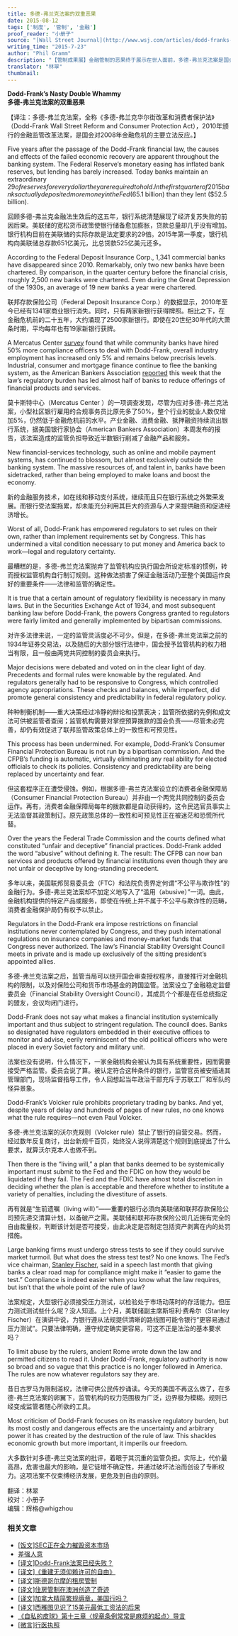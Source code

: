 ```yaml
---
title: 多德-弗兰克法案的双重恶果
date: 2015-08-12
tags: ['制度', '管制', '金融']
proof_reader: "小册子"
source: "[Wall Street Journal‎](http://www.wsj.com/articles/dodd-franks-nasty-double-whammy-1437692851)"
writing_time: "2015-7-23"
author: "Phil Gramm"
description: "【管制成果展】金融管制的恶果终于展示在世人面前，多德-弗兰克法案是国会对金融危机的主要立法反应，目标之一据说是要避免“大而不倒”的局面，而实际上它正在将小银行排挤出市场，法案唯一的成果，是满足了灾难之际人们期盼镇腹“做点什么”的愿望。"
translator: "林翠"
thumbnail:
---
```


**Dodd-Frank’s Nasty Double Whammy**  
**多德-弗兰克法案的双重恶果**

【译注：多德-弗兰克法案，全称《多德-弗兰克华尔街改革和消费者保护法》（Dodd-Frank Wall Street Reform and Consumer Protection Act），2010年颁行的金融监管改革法案，是国会对2008年金融危机的主要立法反应。】

Five years after the passage of the Dodd-Frank financial law, the causes and effects of the failed economic recovery are apparent throughout the banking system. The Federal Reserve’s monetary easing has inflated bank reserves, but lending has barely increased. Today banks maintain an extraordinary $29 of reserves for every dollar they are required to hold. In the first quarter of 2015 banks actually deposited more money in the Fed ($65.1 billion) than they lent ($52.5 billion).

回顾多德-弗兰克金融法生效后的这五年，银行系统清楚展现了经济复苏失败的前因后果。美联储的宽松货币政策使银行储备愈加膨胀，贷款总量却几乎没有增加。银行机构目前在美联储的实际存款是法定要求的29倍。2015年第一季度，银行机构向美联储总存款651亿美元，比总贷款525亿美元还多。

According to the Federal Deposit Insurance Corp., 1,341 commercial banks have disappeared since 2010. Remarkably, only two new banks have been chartered. By comparison, in the quarter century before the financial crisis, roughly 2,500 new banks were chartered. Even during the Great Depression of the 1930s, an average of 19 new banks a year were chartered.

联邦存款保险公司（Federal Deposit Insurance Corp.）的数据显示，2010年至今已经有1341家商业银行消失。同时，只有两家新银行获得牌照。相比之下，在金融危机前的二十五年，大约涌现了2500家新银行。即使在20世纪30年代的大萧条时期，平均每年也有19家新银行获牌。

A Mercatus Center [survey](http://mercatus.org/publication/how-are-small-banks-faring-under-dodd-frank) found that while community banks have hired 50% more compliance officers to deal with Dodd-Frank, overall industry employment has increased only 5% and remains below precrisis levels. Industrial, consumer and mortgage finance continue to flee the banking system, as the American Bankers Association [reported](http://www.aba.com/Tools/Ebulletins/Newsbytes/Pages/NewsBytes-Display.aspx?WebId=d18a8e28-6914-43dd-b354-949fc90ef976&ListId=1897346d-aa69-4732-8600-71c93ee94f1c&ItemID=3356) this week that the law’s regulatory burden has led almost half of banks to reduce offerings of financial products and services.

莫卡斯特中心（Mercatus Center ）的一项调查发现，尽管为应对多德-弗兰克法案，小型社区银行雇用的合规事务员比原先多了50%，整个行业的就业人数仅增加5%，仍然低于金融危机前的水平。产业金融、消费金融、抵押融资持续流出银行系统，据美国银行家协会（American Bankers Association）本周发布的报告，该法案造成的监管负担导致近半数银行削减了金融产品和服务。

New financial-services technology, such as online and mobile payment systems, has continued to blossom, but almost exclusively outside the banking system. The massive resources of, and talent in, banks have been sidetracked, rather than being employed to make loans and boost the economy.

新的金融服务技术，如在线和移动支付系统，继续而且只在银行系统之外繁荣发展。而银行受法案拖累，却未能充分利用其巨大的资源与人才来提供融资和促进经济增长。

Worst of all, Dodd-Frank has empowered regulators to set rules on their own, rather than implement requirements set by Congress. This has undermined a vital condition necessary to put money and America back to work—legal and regulatory certainty.

最糟糕的是，多德-弗兰克法案抛弃了监管机构应执行国会所设定标准的惯例，转而授权监管机构自行制订规则。这种做法损害了保证金融活动乃至整个美国运作良好的重要条件——法律和监管的确定性。

It is true that a certain amount of regulatory flexibility is necessary in many laws. But in the Securities Exchange Act of 1934, and most subsequent banking law before Dodd-Frank, the powers Congress granted to regulators were fairly limited and generally implemented by bipartisan commissions.

对许多法律来说，一定的监管灵活度必不可少。但是，在多德-弗兰克法案之前的1934年证券交易法，以及随后的大部分银行法律中，国会授予监管机构的权力相当有限，且一般由两党共同控制的委员会来执行。

Major decisions were debated and voted on in the clear light of day. Precedents and formal rules were knowable by the regulated. And regulators generally had to be responsive to Congress, which controlled agency appropriations. These checks and balances, while imperfect, did promote general consistency and predictability in federal regulatory policy.

种种制衡机制——重大决策经过冷静的辩论和投票表决；监管所依据的先例和成文法可供被监管者查阅；监管机构需要对掌控预算拨款的国会负责——尽管未必完善，却仍有效促进了联邦监管政策总体上的一致性和可预见性。

This process has been undermined. For example, Dodd-Frank’s Consumer Financial Protection Bureau is not run by a bipartisan commission. And the CFPB’s funding is automatic, virtually eliminating any real ability for elected officials to check its policies. Consistency and predictability are being replaced by uncertainty and fear.

但这套程序正在遭受侵蚀。例如，根据多德-弗兰克法案设立的消费者金融保障局（Consumer Financial Protection Bureau）并非由一个两党共同控制的委员会运作。再有，消费者金融保障局每年的拨款都是自动获得的，这令民选官员事实上无法监督其政策制订。原先政策总体的一致性和可预见性正在被迷茫和恐慌所代替。

Over the years the Federal Trade Commission and the courts defined what constituted “unfair and deceptive” financial practices. Dodd-Frank added the word “abusive” without defining it. The result: The CFPB can now ban services and products offered by financial institutions even though they are not unfair or deceptive by long-standing precedent.

多年以来，美国联邦贸易委员会（FTC）和法院负责界定何谓“不公平与欺诈性”的金融行为。多德-弗兰克法案却不加定义地写入了“滥用（abusive）”一词。由此，金融机构提供的特定产品或服务，即使在传统上并不属于不公平与欺诈性的范畴，消费者金融保护局仍有权予以禁止。

Regulators in the Dodd-Frank era impose restrictions on financial institutions never contemplated by Congress, and they push international regulations on insurance companies and money-market funds that Congress never authorized. The law’s Financial Stability Oversight Council meets in private and is made up exclusively of the sitting president’s appointed allies.

多德-弗兰克法案之后，监管当局可以绕开国会审查授权程序，直接推行对金融机构的限制，以及对保险公司和货币市场基金的跨国监管。法案设立了金融稳定监督委员会（Financial Stability Oversight Council），其成员个个都是在任总统指定的盟友，会议均闭门进行。

Dodd-Frank does not say what makes a financial institution systemically important and thus subject to stringent regulation. The council does. Banks so designated have regulators embedded in their executive offices to monitor and advise, eerily reminiscent of the old political officers who were placed in every Soviet factory and military unit.

法案也没有说明，什么情况下，一家金融机构会被认为具有系统重要性，因而需要接受严格监管。委员会说了算。被认定符合这种条件的银行，监管官员被安插进其管理部门，现场监督指导工作，令人回想起当年政治干部充斥于苏联工厂和军队的怪异景象。

Dodd-Frank’s Volcker rule prohibits proprietary trading by banks. And yet, despite years of delay and hundreds of pages of new rules, no one knows what the rule requires—not even Paul Volcker.

多德-弗兰克法案的沃尔克规则（Volcker rule）禁止了银行的自营交易。然而，经过数年反复商讨，出台新规千百页，始终没人说得清楚这个规则到底提出了什么要求，就算沃尔克本人也做不到。

Then there is the “living will,” a plan that banks deemed to be systemically important must submit to the Fed and the FDIC on how they would be liquidated if they fail. The Fed and the FDIC have almost total discretion in deciding whether the plan is acceptable and therefore whether to institute a variety of penalties, including the divestiture of assets.

再有就是“生前遗嘱（living will）”——重要的银行必须向美联储和联邦存款保险公司预先递交清算计划，以备破产之需。美联储和联邦存款保险公司几近拥有完全的自由裁量权，判断该计划是否可接受，由此决定是否制定包括资产剥离在内的处罚措施。

Large banking firms must undergo stress tests to see if they could survive market turmoil. But what does the stress test test? No one knows. The Fed’s vice chairman, [Stanley Fischer](http://topics.wsj.com/person/F/Stanley-Fischer/6595), said in a speech last month that giving banks a clear road map for compliance might make it “easier to game the test.” Compliance is indeed easier when you know what the law requires, but isn’t that the whole point of the rule of law?

法案规定，大型银行必须接受压力测试，以检验处于市场动荡时的存活能力。但压力测试测试些什么呢？没人知道。上个月，美联储副主席斯坦利·费希尔（Stanley Fischer）在演讲中说，为银行遵从法规提供清晰的路线图可能令银行“更容易通过压力测试”。只要法律明确，遵守规定确实更容易，可这不正是法治的基本要求吗？

To limit abuse by the rulers, ancient Rome wrote down the law and permitted citizens to read it. Under Dodd-Frank, regulatory authority is now so broad and so vague that this practice is no longer followed in America. The rules are now whatever regulators say they are.

昔日古罗马为限制滥权，法律可供公民传抄诵读。今天的美国不再这么做了，在多德-弗兰克法案的卵翼下，监管机构的权力范围极为广泛，边界极为模糊。规则已经变成监管者随心所欲的工具。

Most criticism of Dodd-Frank focuses on its massive regulatory burden, but its most costly and dangerous effects are the uncertainty and arbitrary power it has created by the destruction of the rule of law. This shackles economic growth but more important, it imperils our freedom.

大多数针对多德-弗兰克法案的批评，着眼于其沉重的监管负担。实际上，代价最高昂，危害也最大的影响，是它徒增不确定性，并通过破坏法治而创设了专断权力。这项法案不仅束缚经济发展，更危及到自由的原则。


翻译：林翠  
校对：小册子  
编辑：辉格@whigzhou


### 相关文章

* [[饭文]SEC正在全力摧毁资本市场](https://headsalon.org/archives/4279.html "[饭文]SEC正在全力摧毁资本市场")
* [差强人意](https://headsalon.org/archives/7129.html "差强人意")
* [[译文]Dodd-Frank法案已经失败？](https://headsalon.org/archives/6449.html "[译文]Dodd-Frank法案已经失败？")
* [[译文]《重建无须仰赖许可的自由》](https://headsalon.org/archives/6290.html "[译文]《重建无须仰赖许可的自由》")
* [[译文]斯德哥尔摩的租房管制](https://headsalon.org/archives/5805.html "[译文]斯德哥尔摩的租房管制")
* [[译文]住房管制在澳洲创造了奇迹](https://headsalon.org/archives/5772.html "[译文]住房管制在澳洲创造了奇迹")
* [[译文]加拿大精简繁规缛章，美国行吗？](https://headsalon.org/archives/5756.html "[译文]加拿大精简繁规缛章，美国行吗？")
* [[译文]西雅图见识了15美元最低工资法的后果](https://headsalon.org/archives/5714.html "[译文]西雅图见识了15美元最低工资法的后果")
* [《自私的皮球》第十三章〈规章条例常常是麻烦的起点〉导言](https://headsalon.org/archives/5101.html "《自私的皮球》第十三章〈规章条例常常是麻烦的起点〉导言")
* [[微言]行医执照](https://headsalon.org/archives/4497.html "[微言]行医执照")
